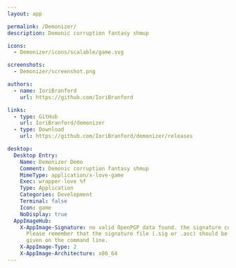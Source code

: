 ```yaml
---
layout: app

permalink: /Demonizer/
description: Demonic corruption fantasy shmup

icons:
  - Demonizer/icons/scalable/game.svg

screenshots:
  - Demonizer/screenshot.png

authors:
  - name: IoriBranford
    url: https://github.com/IoriBranford

links:
  - type: GitHub
    url: IoriBranford/demonizer
  - type: Download
    url: https://github.com/IoriBranford/demonizer/releases

desktop:
  Desktop Entry:
    Name: Demonizer Demo
    Comment: Demonic corruption fantasy shmup
    MimeType: application/x-love-game
    Exec: wrapper-love %f
    Type: Application
    Categories: Development
    Terminal: false
    Icon: game
    NoDisplay: true
  AppImageHub:
    X-AppImage-Signature: no valid OpenPGP data found. the signature could not be verified.
      Please remember that the signature file (.sig or .asc) should be the first file
      given on the command line.
    X-AppImage-Type: 2
    X-AppImage-Architecture: x86_64
---
```

